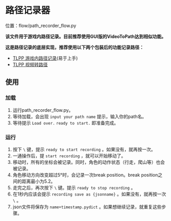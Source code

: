# 路径记录器

位置：flow/path_recorder_flow.py

**该文件用于游戏内路径记录。目前推荐使用GUI版的VideoToPath达到相似功能。**

**这是路径记录的底层实现，推荐使用以下两个包装后的功能记录路径：**

- [TLPP 游戏内路径记录](record_path.md)(易于上手)
- [TLPP 视频转路径](video2path.md)

## 使用

### 加载

1. 运行path_recorder_flow.py。
2. 等待加载，会出现 `input your path name` 提示，输入你的path名。
3. 等待提示 `Load over.` `ready to start.` 即准备完成。

### 运行

1. 按下 `\` 键，提示 `ready to start recording` 。如果没有，就再按一次。
2. 一通操作后，提 `start recording` ，就可以开始移动了。
3. 移动时，所有的坐标会被记录。同时，角色的动作状态（行走，爬山等）也会被记录。
4. 角色移动方向改变超过5°时，会记录一次break position。break position之间的距离最小为5.2。
5. 走完之后，再次按下 `\` 键。提示 `ready to stop recording` 。
6. 在1秒内应该会提示 `recording save as {jsonname}` 。如果没有，就再按一次 `\` 。
7. json文件将保存为 `name+timestamp.pydict` 。如果想继续记录，就重复这些步骤。
